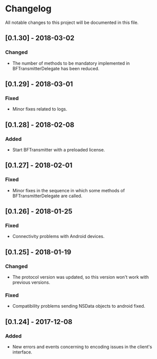 # Changelog
All notable changes to this project will be documented in this file.

## [0.1.30] - 2018-03-02
### Changed
- The number of methods to be mandatory implemented in BFTransmitterDelegate has been reduced.

## [0.1.29] - 2018-03-01
### Fixed
- Minor fixes related to logs.

## [0.1.28] - 2018-02-08
### Added
- Start BFTransmitter with a preloaded license.

## [0.1.27] - 2018-02-01
### Fixed
- Minor fixes in the sequence in which some methods of BFTransmitterDelegate are called.

## [0.1.26] - 2018-01-25
### Fixed
- Connectivity problems with Android devices.

## [0.1.25] - 2018-01-19
### Changed
- The protocol version was updated, so this version won't work with previous versions.

### Fixed
- Compatibility problems sending NSData objects to android fixed.


## [0.1.24] - 2017-12-08
### Added
- New errors and events concerning to encoding issues in the client's interface.
